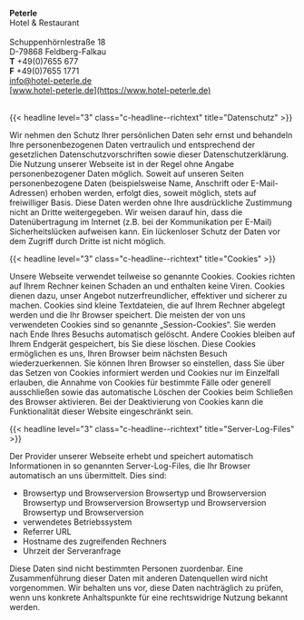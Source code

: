 **Peterle**  
Hotel & Restaurant
<br><br>
Schuppenhörnlestraße 18  
D-79868 Feldberg-Falkau  
**T** +49(0)7655 677  
**F** +49(0)7655 1771  
[info@hotel-peterle.de](mailto:info@hotel-peterle.de)  
[www.hotel-peterle.de](https://www.hotel-peterle.de)
<br><br>

{{< headline level="3" class="c-headline--richtext" title="Datenschutz" >}}

Wir nehmen den Schutz Ihrer persönlichen Daten sehr ernst und behandeln Ihre personenbezogenen Daten vertraulich und entsprechend der gesetzlichen Datenschutzvorschriften sowie dieser Datenschutzerklärung. Die Nutzung unserer Webseite ist in der Regel ohne Angabe personenbezogener Daten möglich. Soweit auf unseren Seiten personenbezogene Daten (beispielsweise Name, Anschrift oder E-Mail-Adressen) erhoben werden, erfolgt dies, soweit möglich, stets auf freiwilliger Basis. Diese Daten werden ohne Ihre ausdrückliche Zustimmung nicht an Dritte weitergegeben. Wir weisen darauf hin, dass die Datenübertragung im Internet (z.B. bei der Kommunikation per E-Mail) Sicherheitslücken aufweisen kann. Ein lückenloser Schutz der Daten vor dem Zugriff durch Dritte ist nicht möglich.

{{< headline level="3" class="c-headline--richtext" title="Cookies" >}}

Unsere Webseite verwendet teilweise so genannte Cookies. Cookies richten auf Ihrem Rechner keinen Schaden an und enthalten keine Viren. Cookies dienen dazu, unser Angebot nutzerfreundlicher, effektiver und sicherer zu machen. Cookies sind kleine Textdateien, die auf Ihrem Rechner abgelegt werden und die Ihr Browser speichert. Die meisten der von uns verwendeten Cookies sind so genannte „Session-Cookies“. Sie werden nach Ende Ihres Besuchs automatisch gelöscht. Andere Cookies bleiben auf Ihrem Endgerät gespeichert, bis Sie diese löschen. Diese Cookies ermöglichen es uns, Ihren Browser beim nächsten Besuch wiederzuerkennen. Sie können Ihren Browser so einstellen, dass Sie über das Setzen von Cookies informiert werden und Cookies nur im Einzelfall erlauben, die Annahme von Cookies für bestimmte Fälle oder generell ausschließen sowie das automatische Löschen der Cookies beim Schließen des Browser aktivieren. Bei der Deaktivierung von Cookies kann die Funktionalität dieser Website eingeschränkt sein.

{{< headline level="3" class="c-headline--richtext" title="Server-Log-Files" >}}

Der Provider unserer Webseite erhebt und speichert automatisch Informationen in so genannten Server-Log-Files, die Ihr Browser automatisch an uns übermittelt. Dies sind:

- Browsertyp und Browserversion Browsertyp und Browserversion Browsertyp und Browserversion Browsertyp und Browserversion Browsertyp und Browserversion 
- verwendetes Betriebssystem
- Referrer URL
- Hostname des zugreifenden Rechners
- Uhrzeit der Serveranfrage

Diese Daten sind nicht bestimmten Personen zuordenbar. Eine Zusammenführung dieser Daten mit anderen Datenquellen wird nicht vorgenommen. Wir behalten uns vor, diese Daten nachträglich zu prüfen, wenn uns konkrete Anhaltspunkte für eine rechtswidrige Nutzung bekannt werden.
